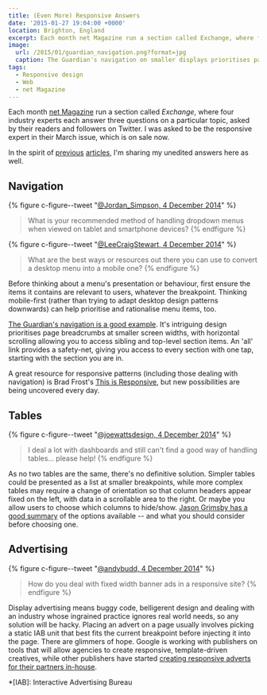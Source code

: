 ```yaml
---
title: (Even More) Responsive Answers
date: '2015-01-27 19:04:00 +0000'
location: Brighton, England
excerpt: Each month net Magazine run a section called Exchange, where four industry experts each answer three questions on a particular topic, asked by their readers and followers on Twitter. I was asked to be the responsive expert in their March issue, which is on sale now.
image:
  url: /2015/01/guardian_navigation.png?format=jpg
  caption: The Guardian's navigation on smaller displays prioritises page signposting, but all site sections can still be accessed with one tap.
tags:
  - Responsive design
  - Web
  - net Magazine
---
```

Each month [net Magazine][1] run a section called _Exchange_, where four industry experts each answer three questions on a particular topic, asked by their readers and followers on Twitter. I was asked to be the responsive expert in their March issue, which is on sale now.

In the spirit of [previous][2] [articles][3], I'm sharing my unedited answers here as well.

## Navigation

{% figure c-figure--tweet "[@Jordan_Simpson, 4 December 2014](https://twitter.com/jordan_simpson/status/540520320374157312)" %}
> What is your recommended method of handling dropdown menus when viewed on tablet and smartphone devices?
{% endfigure %}

{% figure c-figure--tweet "[@LeeCraigStewart, 4 December 2014](https://twitter.com/leecraigstewart/status/540514957159583744)" %}
> What are the best ways or resources out there you can use to convert a desktop menu into a mobile one?
{% endfigure %}

Before thinking about a menu's presentation or behaviour, first ensure the items it contains are relevant to users, whatever the breakpoint. Thinking mobile-first (rather than trying to adapt desktop design patterns downwards) can help prioritise and rationalise menu items, too.

[The Guardian's navigation is a good example][4]. It's intriguing design prioritises page breadcrumbs at smaller screen widths, with horizontal scrolling allowing you to access sibling and top-level section items. An 'all' link provides a safety-net, giving you access to every section with one tap, starting with the section you are in.

A great resource for responsive patterns (including those dealing with navigation) is Brad Frost's [This is Responsive][5], but new possibilities are being uncovered every day.

## Tables

{% figure c-figure--tweet "[@joewattsdesign, 4 December 2014](https://twitter.com/joewattsdesign/status/540530144616910848)" %}
> I deal a lot with dashboards and still can't find a good way of handling tables... please help!
{% endfigure %}

As no two tables are the same, there's no definitive solution. Simpler tables could be presented as a list at smaller breakpoints, while more complex tables may require a change of orientation so that column headers appear fixed on the left, with data in a scrollable area to the right. Or maybe you allow users to choose which columns to hide/show. [Jason Grimsby has a good summary][6] of the options available -- and what you should consider before choosing one.

## Advertising

{% figure c-figure--tweet "[@andybudd, 4 December 2014](https://twitter.com/andybudd/status/540515016823549953)" %}
> How do you deal with fixed width banner ads in a responsive site?
{% endfigure %}

Display advertising means buggy code, belligerent design and dealing with an industry whose ingrained practice ignores real world needs, so any solution will be hacky. Placing an advert on a page usually involves picking a static IAB unit that best fits the current breakpoint before injecting it into the page. There are glimmers of hope. Google is working with publishers on tools that will allow agencies to create responsive, template-driven creatives, while other publishers have started [creating responsive adverts for their partners in-house][7].

[1]: http://www.creativebloq.com/net-magazine
[2]: /2012/01/responsive_answers/
[3]: /2012/12/more_responsive_answers/
[4]: http://www.theguardian.com/help/insideguardian/2014/jul/11/-sp-navigating-the-guardian
[5]: https://bradfrost.github.io/this-is-responsive/patterns.html
[6]: http://blog.cloudfour.com/picking-responsive-tables-solution/
[7]: http://next.theguardian.com/blog/responsive-takeover/

*[IAB]: Interactive Advertising Bureau